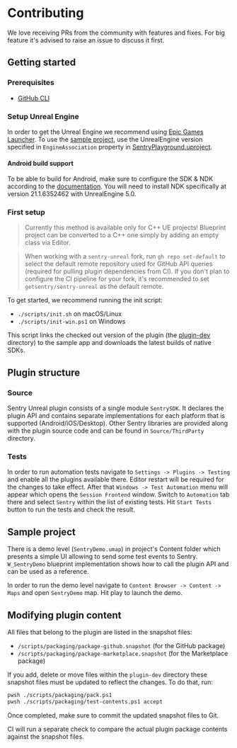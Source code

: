 # Contributing

We love receiving PRs from the community with features and fixes.
For big feature it's advised to raise an issue to discuss it first.

## Getting started

### Prerequisites

- [GitHub CLI](https://cli.github.com/)

### Setup Unreal Engine

In order to get the Unreal Engine we recommend using [Epic Games Launcher](https://store.epicgames.com/en-US/download).
To use the [sample project](./sample), use the UnrealEngine version specified in `EngineAssociation` property in [SentryPlayground.uproject](sample/SentryPlayground.uproject).

#### Android build support

To be able to build for Android, make sure to configure the SDK & NDK according to the [documentation](https://docs.unrealengine.com/4.27/en-US/SharingAndReleasing/Mobile/Android/Setup/AndroidStudio/). You will need to install NDK specifically at version 21.1.6352462 with UnrealEngine 5.0.

### First setup

> Currently this method is available only for C++ UE projects! Blueprint project can be converted to a C++ one simply by adding an empty class via Editor.

> When working with a `sentry-unreal` fork, run `gh repo set-default` to select the default remote repository used for GitHub API queries (required for pulling plugin dependencies from CI). If you don't plan to configure the CI pipeline for your fork, it's recommended to set `getsentry/sentry-unreal` as the default remote.

To get started, we recommend running the init script:

* `./scripts/init.sh` on macOS/Linux
* `./scripts/init-win.ps1` on Windows

This script links the checked out version of the plugin (the [plugin-dev](./plugin-dev/) directory) to the sample app and downloads the latest builds of native SDKs.

## Plugin structure

### Source

Sentry Unreal plugin consists of a single module `SentrySDK`. It declares the plugin API and contains separate implementations for each platform that is supported (Android/iOS/Desktop).
Other Sentry libraries are provided along with the plugin source code and can be found in `Source/ThirdParty` directory.

### Tests

In order to run automation tests navigate to `Settings -> Plugins -> Testing` and enable all the plugins available there. Editor restart will be required for the changes to take effect. After that `Windows -> Test Automation` menu will appear which opens the `Session Frontend` window. Switch to `Automation` tab there and select `Sentry` within the list of existing tests. Hit `Start Tests` button to run the tests and check the result.

## Sample project

There is a demo level (`SentryDemo.umap`) in project's Content folder which presents a simple UI allowing to send some test events to Sentry. `W_SentryDemo` blueprint implementation shows how to call the plugin API and can be used as a reference.

In order to run the demo level navigate to `Content Browser -> Content -> Maps` and open `SentryDemo` map. Hit play to launch the demo.

## Modifying plugin content

All files that belong to the plugin are listed in the snapshot files:

- `/scripts/packaging/package-github.snapshot` (for the GitHub package)
- `/scripts/packaging/package-marketplace.snapshot` (for the Marketplace package)

If you add, delete or move files within the `plugin-dev` directory these snapshot files must be updated to reflect the changes. To do that, run:

```bash
pwsh ./scripts/packaging/pack.ps1
pwsh ./scripts/packaging/test-contents.ps1 accept
```

Once completed, make sure to commit the updated snapshot files to Git.

CI will run a separate check to compare the actual plugin package contents against the snapshot files.
